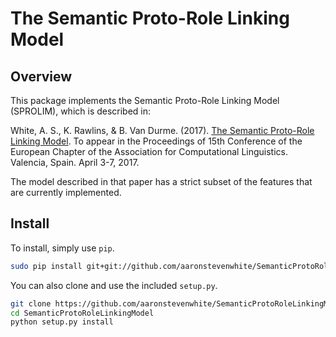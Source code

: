 # The Semantic Proto-Role Linking Model

## Overview

This package implements the Semantic Proto-Role Linking Model (SPROLIM), which is described in:

White, A. S., K. Rawlins, & B. Van Durme. (2017). [The Semantic Proto-Role Linking Model](http://aswhite.net/media/papers/white_semantic_2017.pdf). To appear in the Proceedings of 15th Conference of the European Chapter of the Association for Computational Linguistics. Valencia, Spain. April 3-7, 2017.

The model described in that paper has a strict subset of the features that are currently implemented.

## Install

To install, simply use `pip`.

```bash
sudo pip install git+git://github.com/aaronstevenwhite/SemanticProtoRoleLinkingModel.git
```

You can also clone and use the included `setup.py`.

```bash
git clone https://github.com/aaronstevenwhite/SemanticProtoRoleLinkingModel
cd SemanticProtoRoleLinkingModel
python setup.py install
```
